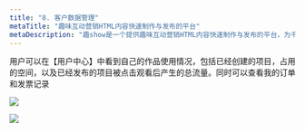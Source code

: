 ```yaml
---
title: "8. 客户数据管理"
metaTitle: "趣味互动营销HTML内容快速制作与发布的平台"
metaDescription: "趣show是一个提供趣味互动营销HTML内容快速制作与发布的平台，为千万的品牌主，中小商家和自媒体提供全新的互动营销视频制作技术支持与营销生态整合。"
---
```

   用户可以在【用户中心】中看到自己的作品使用情况，包括已经创建的项目，占用的空间，以及已经发布的项目被点击观看后产生的总流量。同时可以查看我的订单和发票记录

![](https://sta.qushow365.com/public/help/0801.png "")

![](https://sta.qushow365.com/public/help/0802.png "")

 